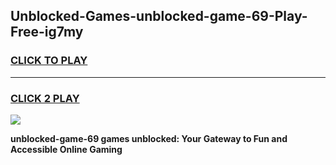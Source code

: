 
## Unblocked-Games-unblocked-game-69-Play-Free-ig7my
<h3>
<a href="https://premium76.site?title=unblocked-game-69&ref=18A">CLICK TO PLAY</a></h3>
<hr>

<h3>
<a href="https://premium76.site?title=unblocked-game-69&ref=18A">CLICK 2 PLAY</a>
  
</h3>

<a href="https://premium76.site?title=unblocked-game-69&ref=18A"><img src="https://clearcache.store/games.png"></a>


**unblocked-game-69 games unblocked: Your Gateway to Fun and Accessible Online Gaming**
